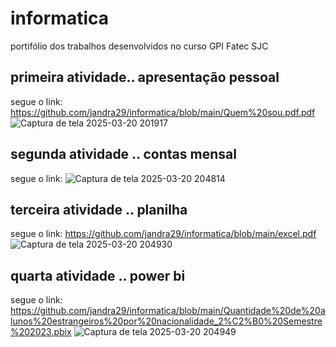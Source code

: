 # informatica
portifólio dos trabalhos desenvolvidos no curso GPI Fatec SJC
## primeira atividade.. apresentação pessoal 
segue o link: https://github.com/jandra29/informatica/blob/main/Quem%20sou.pdf.pdf
![Captura de tela 2025-03-20 201917](https://github.com/user-attachments/assets/dd7d73a2-787b-4ac2-9534-54a45e1a91ac)
## segunda atividade .. contas mensal 
segue o link:
![Captura de tela 2025-03-20 204814](https://github.com/user-attachments/assets/75d85f06-bd4c-47f1-a2e5-299997fcf4fa)
## terceira atividade .. planilha 
segue o link: https://github.com/jandra29/informatica/blob/main/excel.pdf  
![Captura de tela 2025-03-20 204930](https://github.com/user-attachments/assets/9e4189ab-bbdc-4573-a5d9-82481b34bf9a)
## quarta atividade .. power bi 
segue o link: https://github.com/jandra29/informatica/blob/main/Quantidade%20de%20alunos%20estrangeiros%20por%20nacionalidade_2%C2%B0%20Semestre%202023.pbix
![Captura de tela 2025-03-20 204949](https://github.com/user-attachments/assets/ce88474b-0896-43c0-8e78-8243bdcc2f42)
